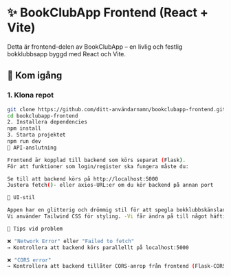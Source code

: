  # ✨ BookClubApp Frontend (React + Vite)

Detta är frontend-delen av BookClubApp – en livlig och festlig bokklubbsapp byggd med React och Vite.
## 🚀 Kom igång
### 1. Klona repot
```bash
git clone https://github.com/ditt-användarnamn/bookclubapp-frontend.git
cd bookclubapp-frontend
2. Installera dependencies
npm install
3. Starta projektet
npm run dev
🔌 API-anslutning

Frontend är kopplad till backend som körs separat (Flask).
För att funktioner som login/register ska fungera måste du:

Se till att backend körs på http://localhost:5000
Justera fetch()- eller axios-URL:er om du kör backend på annan port

🎉 UI-stil

Appen har en glitterig och drömmig stil för att spegla bokklubbskänslan. 💫
Vi använder Tailwind CSS för styling. -Vi får ändra på till något häftigare om vi hinner? :D

🧪 Tips vid problem

❌ "Network Error" eller "Failed to fetch"
→ Kontrollera att backend körs parallellt på localhost:5000

❌ "CORS error"
→ Kontrollera att backend tillåter CORS-anrop från frontend (Flask-CORS)
